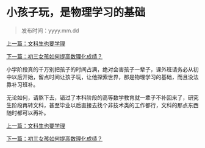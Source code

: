 # 小孩子玩，是物理学习的基础



> 发布时间：yyyy.mm.dd 

[上一篇：文科生也要学理](/education/article42)

[下一篇：初三女孩如何提高数理化成绩？ ](/education/article44)



小学阶段真的千万别把孩子的时间占满，绝对会害孩子一辈子，课外班请务必从初中以后开始，留点时间让孩子玩，让他探索世界，那是物理学习的基础，而且没法靠补习班补。


无论如何，请熬下去，错过了本科阶段的高等数学教育就一辈子不补回来了，研究生阶段再转文科，甚至毕业以后直接去找个非技术类的工作都行，文科的那点东西随时都可以再补。



[上一篇：文科生也要学理](/education/article42)

[下一篇：初三女孩如何提高数理化成绩？ ](/education/article44)



